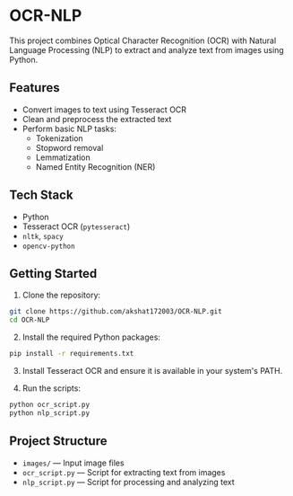 # OCR-NLP

This project combines Optical Character Recognition (OCR) with Natural Language Processing (NLP) to extract and analyze text from images using Python.

## Features

- Convert images to text using Tesseract OCR
- Clean and preprocess the extracted text
- Perform basic NLP tasks: 
  - Tokenization
  - Stopword removal
  - Lemmatization
  - Named Entity Recognition (NER)

## Tech Stack

- Python
- Tesseract OCR (`pytesseract`)
- `nltk`, `spacy`
- `opencv-python`

## Getting Started

1. Clone the repository:

```bash
git clone https://github.com/akshat172003/OCR-NLP.git
cd OCR-NLP
````

2. Install the required Python packages:

```bash
pip install -r requirements.txt
```

3. Install Tesseract OCR and ensure it is available in your system's PATH.

4. Run the scripts:

```bash
python ocr_script.py
python nlp_script.py
```

## Project Structure

* `images/` — Input image files
* `ocr_script.py` — Script for extracting text from images
* `nlp_script.py` — Script for processing and analyzing text
